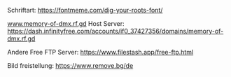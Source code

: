 Schriftart:
https://fontmeme.com/dig-your-roots-font/

www.memory-of-dmx.rf.gd Host Server:
https://dash.infinityfree.com/accounts/if0_37427356/domains/memory-of-dmx.rf.gd

Andere Free FTP Server:
https://www.filestash.app/free-ftp.html

Bild freistellung:
https://www.remove.bg/de